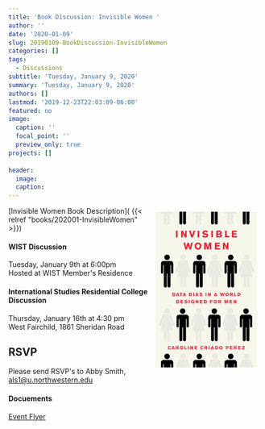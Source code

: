 ```yaml
---
title: 'Book Discussion: Invisible Women '
author: ''
date: '2020-01-09'
slug: 20190109-BookDiscussion-InvisibleWomen
categories: []
tags: 
  - Discussions
subtitle: 'Tuesday, January 9, 2020'
summary: 'Tuesday, January 9, 2020'
authors: []
lastmod: '2019-12-23T22:03:09-06:00'
featured: no
image:
  caption: ''
  focal_point: ''
  preview_only: true
projects: []

header:
  image:   
  caption: 
---
```

<img alt = '' width=40% src='InvisibleWomen.jpg' align="right" style="margin: 10px;"/>  

[Invisible Women Book Description]( {{< relref "books/202001-InvisibleWomen" >}})


#### WIST Discussion  
Tuesday, January 9th at 6:00pm   
Hosted at WIST Member's Residence 

#### International Studies Residential College Discussion  
Thursday, January 16th at 4:30 pm  
West Fairchild, 1861 Sheridan Road  

## RSVP  
Please send RSVP's to Abby Smith, als1@u.northwestern.edu

#### Docuements 
[Event Flyer](flyer.pdf)
